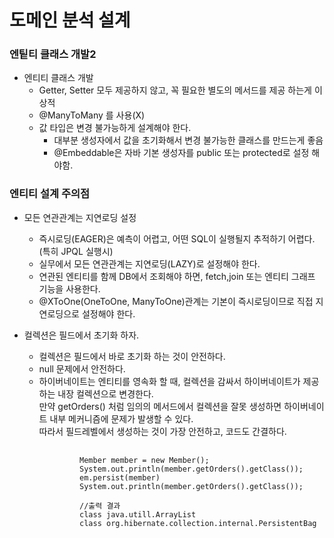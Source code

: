 도메인 분석 설계
=======================

### 엔팉티 클래스 개발2
- 엔티티 클래스 개발
    - Getter, Setter 모두 제공하지 않고,  꼭 필요한 별도의 메서드를 제공 하는게 이상적
    - @ManyToMany 를 사용(X)
    - 값 타입은 변경 불가능하게 설계해야 한다.
        - 대부분 생성자에서 값을 초기화해서 변경 불가능한 클래스를 만드는게 좋음
        - @Embeddable은 자바 기본 생성자를 public 또는 protected로 설정 해야함.

### 엔티티 설계 주의점

- 모든 연관관계는 지연로딩 설정
    - 즉시로딩(EAGER)은 예측이 어렵고, 어떤 SQL이 실행될지 추적하기 어렵다. (특히 JPQL 실행시)
    - 실무에서 모든 연관관계는 지연로딩(LAZY)로 설정해야 한다.
    - 연관된 엔티티를 함께 DB에서 조회해야 하면, fetch,join 또는 엔티티 그래프 기능을 사용한다.
    - @XToOne(OneToOne, ManyToOne)관계는 기본이 즉시로딩이므로 직접 지연로딩으로 설정해야 한다.
    
- 컬렉션은 필드에서 초기화 하자. 
    - 컬렉션은 필드에서 바로 초기화 하는 것이 안전하다.
    - null 문제에서 안전하다.
    - 하이버네이트는 엔티티를 영속화 할 때, 컬렉션을 감싸서 하이버네이트가 제공하는 내장 컬렉션으로 변경한다.<br>
      만약 getOrders() 처럼 임의의 메서드에서 컬렉션을 잘못 생성하면 하이버네이트 내부 메커니즘에 문제가 발생할 수 있다. <br>
      따라서 필드레벨에서 생성하는 것이 가장 안전하고, 코드도 간결하다. 
        <pre>
            <code>
               Member member = new Member();
               System.out.println(member.getOrders().getClass());
               em.persist(member)
               System.out.println(member.getOrders().getClass());
               
               //출력 결과
               class java.utill.ArrayList
               class org.hibernate.collection.internal.PersistentBag
            </code>
        </pre>

